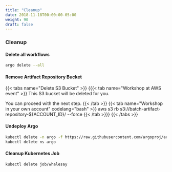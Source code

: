 ```yaml
---
title: "Cleanup"
date: 2018-11-18T00:00:00-05:00
weight: 90
draft: false
---
```


### Cleanup

#### Delete all workflows

```bash
argo delete --all
```

#### Remove Artifact Repository Bucket

{{< tabs name="Delete S3 Bucket" >}}
{{{< tab name="Workshop at AWS event" >}}
This S3 bucket will be deleted for you.<br>

You can proceed with the next step.
{{< /tab >}}
{{< tab name="Workshop in your own account" codelang="bash" >}}
aws s3 rb s3://batch-artifact-repository-${ACCOUNT_ID}/ --force
{{< /tab >}}}
{{< /tabs >}}

#### Undeploy Argo

```bash
kubectl delete -n argo -f https://raw.githubusercontent.com/argoproj/argo/v2.2.1/manifests/install.yaml
kubectl delete ns argo
```

#### Cleanup Kubernetes Job

```bash
kubectl delete job/whalesay
```
